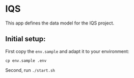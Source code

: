 # IQS

This app defines the data model for the IQS project.

## Initial setup:

First copy the `env.sample` and adapt it to your environment:
```
cp env.sample .env
```

Second, run `./start.sh`

